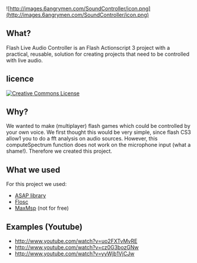 ![http://images.6angrymen.com/SoundController/icon.png](http://images.6angrymen.com/SoundController/icon.png)

## What? ##

Flash Live Audio Controller is an Flash Actionscript 3 project with a practical, reusable, solution for creating projects that need to be controlled with live audio.

## licence ##

<a href='http://creativecommons.org/licenses/by-nc-sa/3.0/nl/'><img src='http://i.creativecommons.org/l/by-nc-sa/3.0/nl/88x31.png' alt='Creative Commons License' /></a>

## Why? ##

We wanted to make (multiplayer) flash games which could be controlled by your own voice. We first thought this would be very simple, since flash CS3 allow1 you to do a fft analysis on audio sources. However, this computeSpectrum function does not work on the microphone input (what a shame!). Therefore we created this project.

## What we used ##

For this project we used:
  * [ASAP library](http://code.google.com/p/asaplibrary/)
  * [Flosc](http://benchun.net/flosc/)
  * [MaxMsp](http://www.cycling74.com/) (not for free)

## Examples (Youtube) ##
  * http://www.youtube.com/watch?v=uo2FXTvMvRE
  * http://www.youtube.com/watch?v=cz0G3bozGNw
  * http://www.youtube.com/watch?v=yyWjb1VjCJw